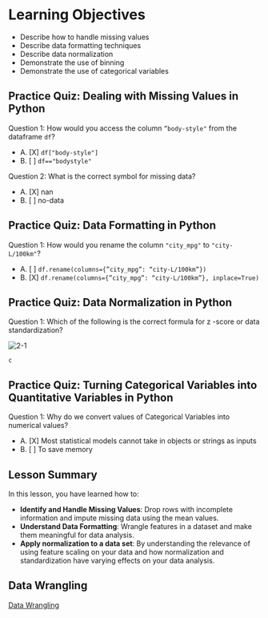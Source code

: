 # Learning Objectives

* Describe how to handle missing values
* Describe data formatting techniques
* Describe data normalization
* Demonstrate the use of binning
* Demonstrate the use of categorical variables

## Practice Quiz: Dealing with Missing Values in Python

Question 1: How would you access the column ```”body-style"``` from the dataframe ```df```?

- A. [X] ```df["body-style"]```
- B. [ ] ```df=="bodystyle"```

Question 2: What is the correct symbol for missing data?

- A. [X] nan
- B. [ ] no-data

## Practice Quiz: Data Formatting in Python

Question 1: How would you rename the column ```"city_mpg"``` to ```"city-L/100km"```?

- A. [ ] ```df.rename(columns={”city_mpg”: “city-L/100km”})```
- B. [X] ```df.rename(columns={”city_mpg”: “city-L/100km”}, inplace=True)```

## Practice Quiz: Data Normalization in Python

Question 1: Which of the following is the correct formula for z -score or data standardization?

![2-1](https://user-images.githubusercontent.com/17474099/118642561-d25d9000-b7db-11eb-995f-c8f9a766f48a.png)

```c```

## Practice Quiz: Turning Categorical Variables into Quantitative Variables in Python

Question 1: Why do we convert values of Categorical Variables into numerical values?

- A. [X] Most statistical models cannot take in objects or strings as inputs
- B. [ ] To save memory

## Lesson Summary

In this lesson, you have learned how to:

* **Identify and Handle Missing Values**: Drop rows with incomplete information and impute missing data using the mean values.
* **Understand Data Formatting**: Wrangle features in a dataset and make them meaningful for data analysis.
* **Apply normalization to a data set**: By understanding the relevance of using feature scaling on your data and how normalization and standardization have varying effects on your data analysis.

## Data Wrangling

[Data Wrangling](https://github.com/1965Eric/IBM-DA0101EN-Analyzing-Data-with-Python/blob/main/DA0101EN-Data-wrangling.ipynb)



